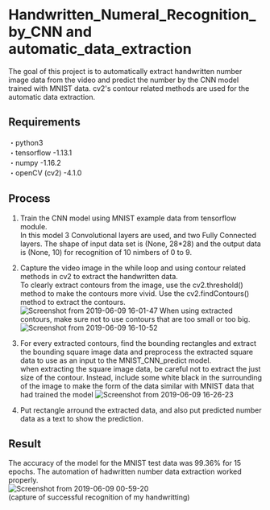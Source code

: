 # Handwritten_Numeral_Recognition_by_CNN and automatic_data_extraction
The goal of this project is to automatically extract handwritten number image data from the video and predict the number by the CNN model trained with MNIST data. cv2's contour related methods are used for the automatic data extraction.

## Requirements
・python3  
・tensorflow
  -1.13.1  
・numpy
  -1.16.2  
・openCV (cv2)
  -4.1.0  

## Process
1. Train the CNN model using MNIST example data from tensorflow module.  
In this model 3 Convolutional layers are used, and two Fully Connected layers.
The shape of input data set is (None, 28*28) and the output data is (None, 10) for recognition of 10 nimbers of 0 to 9.

2. Capture the video image in the while loop and using contour related methods in cv2 to extract the handwritten data.  
To clearly extract contours from the image, use the cv2.threshold() method to make the contours more vivid. Use the cv2.findContours() method to extract the contours.
![Screenshot from 2019-06-09 16-01-47](https://user-images.githubusercontent.com/47442084/59156073-4a8b8900-8ad0-11e9-9e4a-d3e1f2525afa.png)
When using extracted contours, make sure not to use contours that are too small or too big.
![Screenshot from 2019-06-09 16-10-52](https://user-images.githubusercontent.com/47442084/59156129-5297f880-8ad1-11e9-9db7-93ba0f25ddb3.png)


3. For every extracted contours, find the bounding rectangles and extract the bounding square image data and preprocess the extracted square data to use as an input to the MNIST_CNN_predict model.  
when extracting the square image data, be careful not to extract the just size of the contour. Instead, include some white black in the surrounding of the image to make the form of the data similar with MNIST data that had trained the model
![Screenshot from 2019-06-09 16-26-23](https://user-images.githubusercontent.com/47442084/59156285-6a707c00-8ad3-11e9-9b4f-3e632110b94a.png)

4. Put rectangle arround the extracted data, and also put predicted number data as a text to show the prediction.

## Result
 The accuracy of the model for the MNIST test data was 99.36% for 15 epochs.
 The automation of hadwritten number data extraction worked properly.  
 ![Screenshot from 2019-06-09 00-59-20](https://user-images.githubusercontent.com/47442084/59156077-5a0ad200-8ad0-11e9-9394-d07e5fbd61eb.png)  
 (capture of successful recognition of my handwritting)

